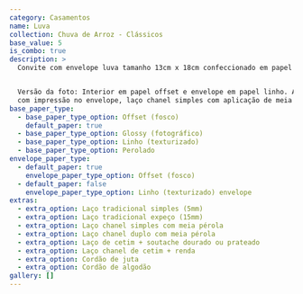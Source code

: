 ```yaml
---
category: Casamentos
name: Luva
collection: Chuva de Arroz - Clássicos
base_value: 5
is_combo: true
description: >
  Convite com envelope luva tamanho 13cm x 18cm confeccionado em papel 180g.


  Versão da foto: Interior em papel offset e envelope em papel linho. Acabamento
  com impressão no envelope, laço chanel simples com aplicação de meia pérola. 
base_paper_type:
  - base_paper_type_option: Offset (fosco)
    default_paper: true
  - base_paper_type_option: Glossy (fotográfico)
  - base_paper_type_option: Linho (texturizado)
  - base_paper_type_option: Perolado
envelope_paper_type:
  - default_paper: true
    envelope_paper_type_option: Offset (fosco)
  - default_paper: false
    envelope_paper_type_option: Linho (texturizado) envelope
extras:
  - extra_option: Laço tradicional simples (5mm)
  - extra_option: Laço tradicional expeço (15mm)
  - extra_option: Laço chanel simples com meia pérola
  - extra_option: Laço chanel duplo com meia pérola
  - extra_option: Laço de cetim + soutache dourado ou prateado
  - extra_option: Laço chanel de cetim + renda
  - extra_option: Cordão de juta
  - extra_option: Cordão de algodão
gallery: []
---
```


